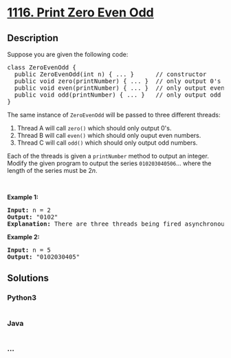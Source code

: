 # [1116. Print Zero Even Odd](https://leetcode.com/problems/print-zero-even-odd)

## Description
<p>Suppose you are given the following code:</p>

<pre>
class ZeroEvenOdd {
&nbsp; public ZeroEvenOdd(int n) { ... }&nbsp;     // constructor
  public void zero(printNumber) { ... }  // only output 0&#39;s
  public void even(printNumber) { ... }  // only output even numbers
  public void odd(printNumber) { ... }   // only output odd numbers
}
</pre>

<p>The same instance of <code>ZeroEvenOdd</code> will be passed to three different threads:</p>

<ol>
	<li>Thread A will call&nbsp;<code>zero()</code>&nbsp;which should only output 0&#39;s.</li>
	<li>Thread B will call&nbsp;<code>even()</code>&nbsp;which should only ouput even numbers.</li>
	<li>Thread C will call <code>odd()</code>&nbsp;which should only output odd numbers.</li>
</ol>

<p>Each of the threads is given a&nbsp;<code>printNumber</code> method to output&nbsp;an integer. Modify the given program to output the series&nbsp;<code>010203040506</code>... where the length of the series must be 2<em>n</em>.</p>

<p>&nbsp;</p>

<p><strong>Example 1:</strong></p>

<pre>
<b>Input:</b> n = 2
<b>Output:</b> &quot;0102&quot;
<strong>Explanation:</strong> There are three threads being fired asynchronously. One of them calls zero(), the other calls even(), and the last one calls odd(). &quot;0102&quot; is the correct output.
</pre>

<p><strong>Example 2:</strong></p>

<pre>
<b>Input:</b> n = 5
<b>Output:</b> &quot;0102030405&quot;
</pre>



## Solutions


<!-- tabs:start -->

### **Python3**

```python

```

### **Java**

```java

```

### **...**
```

```

<!-- tabs:end -->